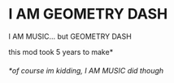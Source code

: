 # I AM GEOMETRY DASH

I AM MUSIC... but GEOMETRY DASH

this mod took 5 years to make*
###### *of course im kidding, I AM MUSIC did though